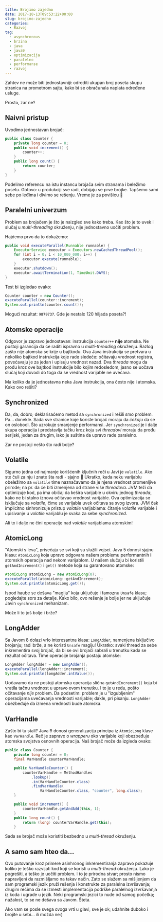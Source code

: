 ```yaml
---
title: Brojimo zajedno
date: 2017-10-13T09:53:22+00:00
slug: brojimo-zajedno
categories:
  - Razvoj
tag:
  - asynchronous
  - brzina
  - java
  - java9
  - optimizacija
  - paralelno
  - performanse
  - razvoj
---
```


Zahtev ne može biti jednostavniji: odrediti ukupan broj poseta skupu stranica na prometnom sajtu, kako bi se obračunala naplata određene usluge.

<!--more-->

Prosto, zar ne?

## Naivni pristup

Uvodimo jednostavan brojač:

```java
public class Counter {
	private long counter = 0;
	public void increment() {
		counter++;
	}
	public long count() {
		return counter;
	}
}
```

Podelimo referencu na istu instancu brojača svim stranama i beležimo posetu. Gotovo: u produkciji sve radi, dobijaju se prve brojke. Tapšemo sami sebe po leđima i divimo se rešenju. Vreme je za povišicu 🙂

## Paralelni univerzum

Problem sa brojačem je što je naizgled sve kako treba. Kao što je to uvek i slučaj u _multi-threading_ okruženju, nije jednostavno uočiti problem.

Hajdemo prvo da to dokažemo:

```java
public void executeParallel(Runnable runnable) {
	ExecutorService executor = Executors.newCachedThreadPool();
	for (int i = 0; i < 10_000_000; i++) {
		executor.execute(runnable);
	}
	executor.shutdown();
	executor.awaitTermination(1, TimeUnit.DAYS);
}
```

Test bi izgledao ovako:

```java
Counter counter = new Counter();
executeParallel(counter::increment);
System.out.println(counter.count());
```

Mogući rezultat: `9879737`. Gde je nestalo 120 hiljada poseta?!

## Atomske operacije

Odgovor je zapravo jednostavan: instrukcija `counter++` **nije** atomska. Ne postoji garancija da će raditi ispravno u _multi-threading_ okruženju. Razlog zašto nije atomska se krije u bajtkodu. Ova Java instrukcija se pretvara u nekoliko bajtkod instrukcija koje rade sledeće: očitavaju vrednost registra, povećavaju je za jedan i upisuju vrednost nazad. Dva _threada_ mogu da prođu kroz ove bajtkod instrukcije bilo kojim redosledom; jasno se uočava slučaj koji dovodi do toga da se vrednost varijable ne uvećava.

Ma koliko da je jednostavna neka Java instrukcija, ona često nije i atomska. Kako ovo rešiti?

## Synchronized

Da, da, dobro; deklarisaćemo metod sa `synchronized` i rešili smo problem. Pa... donekle. Sada sve stranice koje koriste brojač moraju da _čekaju_ da se on oslobodi. Što uzrokuje smanjenje performansi. Jer `synchronized` je i dalje skupa operacija i predstavlja tačku kroz koju svi _threadovi_ moraju da prođu serijski, jedan za drugim, iako je suština da upravo rade paralelno.

Zar ne postoji nešto što radi bolje?

## Volatile

Sigurno jedna od najmanje korišćenih ključnih reči u Javi je `volatile`. Ako ste čuli za nju i znate šta radi - sjajno 🙂 Ukratko, kada neku varijablu obeležimo sa `volatile` time naznačavamo da je njena vrednost promenljive prirode; na pr. da će biti izmenjena od strane više _threadova_. JVM teži da optimizuje kod, pa ima običaj da kešira varijable u okviru jednog _threada_, kako ne bi stalno iznova očitavao vrednost varijable. Ova optimizacija se isključuje sa _volatile_, čime se varijabla uvek očitava sa svog izvora. JVM čak implicitno sinhronizuje pristup _volatile_ varijablama: čitanje _volatile_ varijable i upisivanje u _volatile_ varijablu je svaka za sebe _synchronized_.

Ali to i dalje ne čini operacije nad _volatile_ varijablama atomskim!

## AtomicLong

"Atomski s leva", prisećaju se svi koji su služili vojsci. Java 5 donosi sjajnu klasu: `AtomicLong` koja upravo odgovara našem problemu performantnih i atomskih operacija nad nekom varijablom. U našem slučaju bi koristili `getAndIncrement()` i `get()` metode koja su garantovano atomske:

```java
AtomicLong atomicLong = new AtomicLong(0);
executeParallel(atomicLong::getAndIncrement);
System.out.println(atomicLong.get());
```

Ispod haube se dešava "magija" koja uključuje i famoznu `Unsafe` klasu; pogledajte sors za detalje. Kako bilo, ovo rešenje je bolje jer ne uključuje Javin `synchronized` mehanizam.

Može li to još bolje i brže?

## LongAdder

Sa Javom 8 dolazi vrlo interesantna klasa: `LongAdder`, namenjena isključivo brojanju; radi brže, a ne koristi `Unsafe` magiju! Ukratko: svaki thread za sebe inkrementira svoj brojač, da bi se ovi brojači sabrali u trenutku kada se rezultat očitava. Time operacije brojanja postaju atomske:

```java
LongAdder longAdder = new LongAdder();
executeParallel(longAdder::increment);
System.out.println(longAdder.intValue());
```

Uočavamo da ne postoji atomska operacija slična `getAndIncrement()` koja bi vratila tačnu vrednost u upravo ovom trenutku. I to je u redu, pošto očitavanje _nije_ problem. Da podsetim: problem je u "izgubljenim" operacijama uvećavanja vrednosti varijable; dakle, pri pisanju. `LongAdder` obezbeđuje da izmena vrednosti bude atomska.

## VarHandle

Zašto bi tu stali? Java 9 donosi generalizaciju principa iz `AtomicLong` klase kao `VarHandle`. Reč je zapravo o _wrapperu_ oko varijable koji obezbeđuje atomska svojstva osnovnih operacija. Naš brojač može da izgleda ovako:

```java
public class Counter {
	private long counter = 0;
	final VarHandle counterVarHandle;

	public VarHandleCounter() {
		counterVarHandle = MethodHandles
			.lookup()
			.in(VarHandleCounter.class)
			.findVarHandle(
				VarHandleCounter.class, "counter", long.class);
	}

	public void increment() {
		counterVarHandle.getAndAdd(this, 1);
	}
	public long count() {
		return (long) counterVarHandle.get(this);
	}
```

Sada se brojač može koristiti bezbedno u _multi-thread_ okruženju.

## A samo sam hteo da...

Ovo putovanje kroz primere asinhronog inkrementiranja zapravo pokazuje koliko je teško razvijati kod koji se koristi u _multi-thread_ okruženju. Lako je pogrešiti, a teško je uočiti problem. I to je prirodna stvar; prosto nismo napravljeni da razmišljamo na takav način. Zato se slažem sa mišljenjem da sam programski jezik pruži rešenja i konstrukte za paralelna izvršavanja; drugim rečima da se izmesti implementacija podrške paralelnog izvršavanja iz koda i ugrade u jezik. Neki programski jezici to nude od samog početka; nažalost, to se ne dešava sa Javom. Šteta.

Ako vam se posle svega ovoga vrti u glavi, sve je ok; udahnite duboko i brojite u sebi... ili možda ne:)
